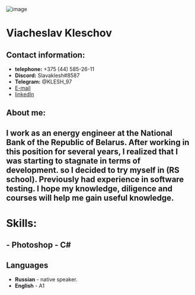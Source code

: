 ![image](https://github.com/Slavaklesh/rsschool-cv1/blob/rsschool-cv-html/my%20foto.jpg)
# Viacheslav Kleschov

## Contact information:
- **telephone:** +375 (44) 585-26-11  
- **Discord:**   Slavaklesh#8587  
- **Telegram:**  @KLESH_97  
- [E-mail](slava.kleshov@gmail.com)  
- [linkedIn](https://www.linkedin.com/in/slava-kleschov-b0bbb0259/)

## **About me:**
 I work as an energy engineer at the National Bank of the Republic of Belarus. After working in this position for several years, I realized that I was starting to stagnate in terms of development. so I decided to try myself in (RS school). Previously had experience in software testing. I hope my knowledge, diligence and courses will help me gain useful knowledge.
---
# Skills:
**- Photoshop** 
**- C#**
---
## Languages
- **Russian** - native speaker.
- **English** - A1
